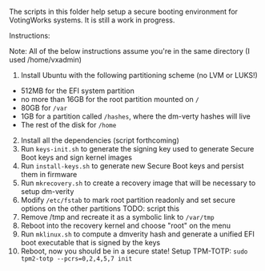 The scripts in this folder help setup a secure booting environment for VotingWorks systems. It is still a work in progress. 

Instructions:

Note: All of the below instructions assume you're in the same directory (I used /home/vxadmin)

1. Install Ubuntu with the following partitioning scheme (no LVM or LUKS!)
- 512MB for the EFI system partition
- no more than 16GB for the root partition mounted on `/`
- 80GB for `/var`
- 1GB for a partition called `/hashes`, where the dm-verty hashes will live
- The rest of the disk for `/home`
2. Install all the dependencies (script forthcoming)
3. Run `keys-init.sh` to generate the signing key used to generate Secure Boot keys and sign kernel images
4. Run `install-keys.sh` to generate new Secure Boot keys and persist them in firmware
5. Run `mkrecovery.sh` to create a recovery image that will be necessary to setup dm-verity
6. Modify `/etc/fstab` to mark root partition readonly and set secure options on the other partitions TODO: script this
7. Remove /tmp and recreate it as a symbolic link to `/var/tmp`
8. Reboot into the recovery kernel and choose "root" on the menu
9. Run `mklinux.sh` to compute a dmverity hash and generate a unified EFI boot executable that is signed by the keys
10. Reboot, now you should be in a secure state! Setup TPM-TOTP: `sudo tpm2-totp --pcrs=0,2,4,5,7 init`
